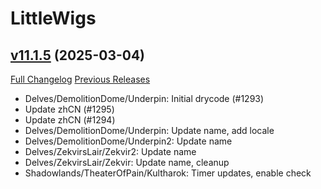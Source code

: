 # LittleWigs

## [v11.1.5](https://github.com/BigWigsMods/LittleWigs/tree/v11.1.5) (2025-03-04)
[Full Changelog](https://github.com/BigWigsMods/LittleWigs/compare/v11.1.4...v11.1.5) [Previous Releases](https://github.com/BigWigsMods/LittleWigs/releases)

- Delves/DemolitionDome/Underpin: Initial drycode (#1293)  
- Update zhCN (#1295)  
- Update zhCN (#1294)  
- Delves/DemolitionDome/Underpin: Update name, add locale  
- Delves/DemolitionDome/Underpin2: Update name  
- Delves/ZekvirsLair/Zekvir2: Update name  
- Delves/ZekvirsLair/Zekvir: Update name, cleanup  
- Shadowlands/TheaterOfPain/Kultharok: Timer updates, enable check  
